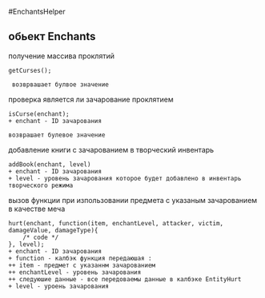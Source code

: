 #EnchantsHelper
## обьект Enchants
получение массива проклятий 
```JS 
getCurses();
 
 возврвашает булвое значение
```
проверка является ли зачарование проклятием
```JS
isCurse(enchant);
+ enchant - ID зачарования

возврашает булевое значение
 ```
добавление книги с зачарованием в творческий инвентарь 
```JS
addBook(enchant, level)
+ enchant - ID зачарования
+ level - уровень зачарования которое будет добавлено в инвентарь творческого режима
```
 вызов функции при изпользовании предмета с указаным зачарованием в качестве меча  
```JS
hurt(enchant, function(item, enchantLevel, attacker, victim, damageValue, damageType){
	/* code */
}, level);
+ enchant - ID зачарования
+ function - калбэк функция передаюшая :
++ item - предмет с указаннм зачарованием
++ enchantLevel - уровень зачарования
++ следуюшие данные - все передоваемы данные в калбэке EntityHurt
+ level - уроень зачарования
```

